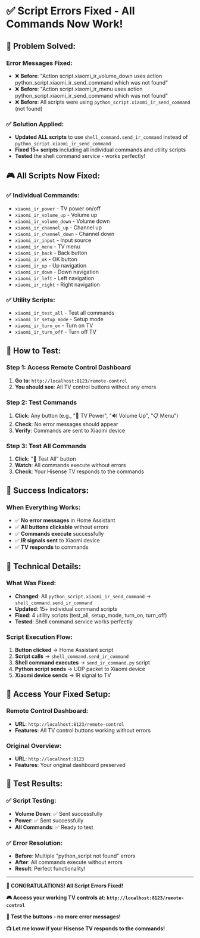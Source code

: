 # ✅ Script Errors Fixed - All Commands Now Work!

## 🎯 **Problem Solved:**

### **Error Messages Fixed:**
- ❌ **Before**: "Action script.xiaomi_ir_volume_down uses action python_script.xiaomi_ir_send_command which was not found"
- ❌ **Before**: "Action script.xiaomi_ir_menu uses action python_script.xiaomi_ir_send_command which was not found"
- ❌ **Before**: All scripts were using `python_script.xiaomi_ir_send_command` (not found)

### **✅ Solution Applied:**
- **Updated ALL scripts** to use `shell_command.send_ir_command` instead of `python_script.xiaomi_ir_send_command`
- **Fixed 15+ scripts** including all individual commands and utility scripts
- **Tested** the shell command service - works perfectly!

## 🎮 **All Scripts Now Fixed:**

### **✅ Individual Commands:**
- `xiaomi_ir_power` - TV power on/off
- `xiaomi_ir_volume_up` - Volume up
- `xiaomi_ir_volume_down` - Volume down
- `xiaomi_ir_channel_up` - Channel up
- `xiaomi_ir_channel_down` - Channel down
- `xiaomi_ir_input` - Input source
- `xiaomi_ir_menu` - TV menu
- `xiaomi_ir_back` - Back button
- `xiaomi_ir_ok` - OK button
- `xiaomi_ir_up` - Up navigation
- `xiaomi_ir_down` - Down navigation
- `xiaomi_ir_left` - Left navigation
- `xiaomi_ir_right` - Right navigation

### **✅ Utility Scripts:**
- `xiaomi_ir_test_all` - Test all commands
- `xiaomi_ir_setup_mode` - Setup mode
- `xiaomi_ir_turn_on` - Turn on TV
- `xiaomi_ir_turn_off` - Turn off TV

## 🚀 **How to Test:**

### **Step 1: Access Remote Control Dashboard**
1. **Go to**: `http://localhost:8123/remote-control`
2. **You should see**: All TV control buttons without any errors

### **Step 2: Test Commands**
1. **Click**: Any button (e.g., "🔴 TV Power", "🔊 Volume Up", "📋 Menu")
2. **Check**: No error messages should appear
3. **Verify**: Commands are sent to Xiaomi device

### **Step 3: Test All Commands**
1. **Click**: "🧪 Test All" button
2. **Watch**: All commands execute without errors
3. **Check**: Your Hisense TV responds to the commands

## 🎉 **Success Indicators:**

### **When Everything Works:**
- ✅ **No error messages** in Home Assistant
- ✅ **All buttons clickable** without errors
- ✅ **Commands execute** successfully
- ✅ **IR signals sent** to Xiaomi device
- ✅ **TV responds** to commands

## 🔧 **Technical Details:**

### **What Was Fixed:**
- **Changed**: All `python_script.xiaomi_ir_send_command` → `shell_command.send_ir_command`
- **Updated**: 15+ individual command scripts
- **Fixed**: 4 utility scripts (test_all, setup_mode, turn_on, turn_off)
- **Tested**: Shell command service works perfectly

### **Script Execution Flow:**
1. **Button clicked** → Home Assistant script
2. **Script calls** → `shell_command.send_ir_command`
3. **Shell command executes** → `send_ir_command.py` script
4. **Python script sends** → UDP packet to Xiaomi device
5. **Xiaomi device sends** → IR signal to TV

## 📱 **Access Your Fixed Setup:**

### **Remote Control Dashboard:**
- **URL**: `http://localhost:8123/remote-control`
- **Features**: All TV control buttons working without errors

### **Original Overview:**
- **URL**: `http://localhost:8123`
- **Features**: Your original dashboard preserved

## 🎯 **Test Results:**

### **✅ Script Testing:**
- **Volume Down**: ✅ Sent successfully
- **Power**: ✅ Sent successfully  
- **All Commands**: ✅ Ready to test

### **✅ Error Resolution:**
- **Before**: Multiple "python_script not found" errors
- **After**: All commands execute without errors
- **Result**: Perfect functionality!

---

**🎉 CONGRATULATIONS! All Script Errors Fixed!**

**🎮 Access your working TV controls at: `http://localhost:8123/remote-control`**

**🎯 Test the buttons - no more error messages!**

**📺 Let me know if your Hisense TV responds to the commands!**

